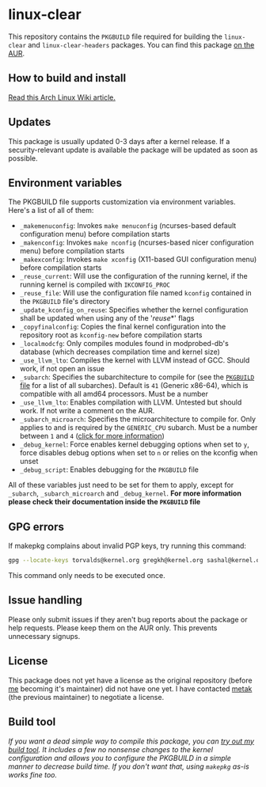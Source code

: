 # linux-clear
This repository contains the `PKGBUILD` file required for building the `linux-clear` and `linux-clear-headers` packages.
You can find this package [on the AUR](https://aur.archlinux.org/pkgbase/linux-clear).

## How to build and install
[Read this Arch Linux Wiki article.](https://wiki.archlinux.org/title/Arch_User_Repository)

## Updates
This package is usually updated 0-3 days after a kernel release.
If a security-relevant update is available the package will be updated as soon as possible.

## Environment variables
The PKGBUILD file supports customization via environment variables. Here's a list of all of them:
- `_makemenuconfig`: Invokes `make menuconfig` (ncurses-based default configuration menu) before compilation starts
- `_makenconfig`: Invokes `make nconfig` (ncurses-based nicer configuration menu) before compilation starts
- `_makexconfig`: Invokes `make xconfig` (X11-based GUI configuration menu) before compilation starts
- `_reuse_current`: Will use the configuration of the running kernel, if the running kernel is compiled with `IKCONFIG_PROC`
- `_reuse_file`: Will use the configuration file named `kconfig` contained in the `PKGBUILD` file's directory
- `_update_kconfig_on_reuse`: Specifies whether the kernel configuration shall be updated when using any of the '_reuse_*' flags
- `_copyfinalconfig`: Copies the final kernel configuration into the repository root as `kconfig-new` before compilation starts
- `_localmodcfg`: Only compiles modules found in modprobed-db's database (which decreases compilation time and kernel size)
- `_use_llvm_lto`: Compiles the kernel with LLVM instead of GCC. Should work, if not open an issue
- `_subarch`: Specifies the subarchitecture to compile for (see the [`PKGBUILD` file](https://git.staropensource.de/JeremyStarTM/aur-linux-clear/src/branch/develop/PKGBUILD) for a list of all subarches). Default is `41` (Generic x86-64), which is compatible with all amd64 processors. Must be a number
- `_use_llvm_lto`: Enables compilation with LLVM. Untested but should work. If not write a comment on the AUR.
- `_subarch_microarch`: Specifies the microarchitecture to compile for. Only applies to and is required by the `GENERIC_CPU` subarch. Must be a number between `1` and `4` ([click for more information](https://en.wikipedia.org/wiki/X86-64#Microarchitecture_levels))
- `_debug_kernel`: Force enables kernel debugging options when set to `y`, force disables debug options when set to `n` or relies on the kconfig when unset
- `_debug_script`: Enables debugging for the `PKGBUILD` file

All of these variables just need to be set for them to apply, except for `_subarch`, `_subarch_microarch` and `_debug_kernel`. **For more information please check their documentation inside the `PKGBUILD` file**

## GPG errors
If makepkg complains about invalid PGP keys, try running this command:
```bash
gpg --locate-keys torvalds@kernel.org gregkh@kernel.org sashal@kernel.org benhh@debian.org
```
This command only needs to be executed once.

## Issue handling
Please only submit issues if they aren't bug reports about the package or help requests.
Please keep them on the AUR only. This prevents unnecessary signups.

## License
This package does not yet have a license as the original repository (before [me](https://git.staropensource.de/JeremyStarTM) becoming it's maintainer) did not have one yet.
I have contacted [metak](https://aur.archlinux.org/account/metak) (the previous maintainer) to negotiate a license.

## Build tool
*If you want a dead simple way to compile this package, you can [try out my build tool](https://git.staropensource.de/JeremyStarTM/jstm-optimized). It includes a few no nonsense changes to the kernel configuration and allows you to configure the PKGBUILD in a simple manner to decrease build time. If you don't want that, using `makepkg` as-is works fine too.*
